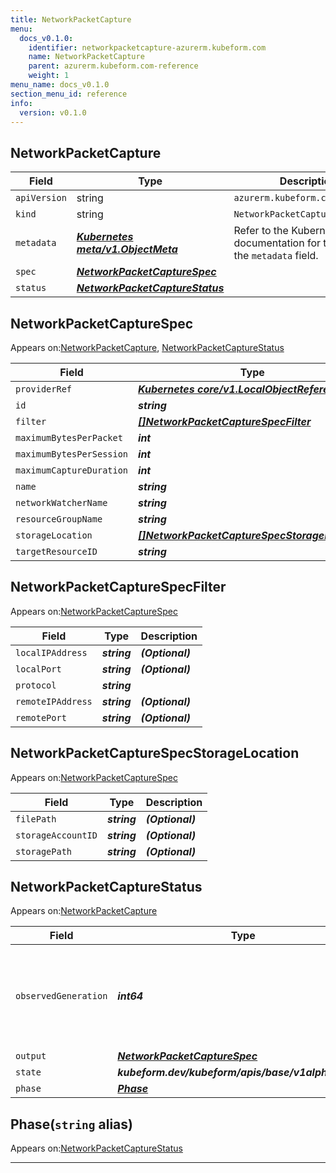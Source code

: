 ```yaml
---
title: NetworkPacketCapture
menu:
  docs_v0.1.0:
    identifier: networkpacketcapture-azurerm.kubeform.com
    name: NetworkPacketCapture
    parent: azurerm.kubeform.com-reference
    weight: 1
menu_name: docs_v0.1.0
section_menu_id: reference
info:
  version: v0.1.0
---
```


## NetworkPacketCapture
| Field | Type | Description |
| ------ | ----- | ----------- |
| `apiVersion` | string | `azurerm.kubeform.com/v1alpha1` |
|    `kind` | string | `NetworkPacketCapture` |
| `metadata` | ***[Kubernetes meta/v1.ObjectMeta](https://kubernetes.io/docs/reference/generated/kubernetes-api/v1.13/#objectmeta-v1-meta)***|Refer to the Kubernetes API documentation for the fields of the `metadata` field.|
| `spec` | ***[NetworkPacketCaptureSpec](#networkpacketcapturespec)***||
| `status` | ***[NetworkPacketCaptureStatus](#networkpacketcapturestatus)***||
## NetworkPacketCaptureSpec

Appears on:[NetworkPacketCapture](#networkpacketcapture), [NetworkPacketCaptureStatus](#networkpacketcapturestatus)

| Field | Type | Description |
| ------ | ----- | ----------- |
| `providerRef` | ***[Kubernetes core/v1.LocalObjectReference](https://kubernetes.io/docs/reference/generated/kubernetes-api/v1.13/#localobjectreference-v1-core)***||
| `id` | ***string***||
| `filter` | ***[[]NetworkPacketCaptureSpecFilter](#networkpacketcapturespecfilter)***| ***(Optional)*** |
| `maximumBytesPerPacket` | ***int***| ***(Optional)*** |
| `maximumBytesPerSession` | ***int***| ***(Optional)*** |
| `maximumCaptureDuration` | ***int***| ***(Optional)*** |
| `name` | ***string***||
| `networkWatcherName` | ***string***||
| `resourceGroupName` | ***string***||
| `storageLocation` | ***[[]NetworkPacketCaptureSpecStorageLocation](#networkpacketcapturespecstoragelocation)***||
| `targetResourceID` | ***string***||
## NetworkPacketCaptureSpecFilter

Appears on:[NetworkPacketCaptureSpec](#networkpacketcapturespec)

| Field | Type | Description |
| ------ | ----- | ----------- |
| `localIPAddress` | ***string***| ***(Optional)*** |
| `localPort` | ***string***| ***(Optional)*** |
| `protocol` | ***string***||
| `remoteIPAddress` | ***string***| ***(Optional)*** |
| `remotePort` | ***string***| ***(Optional)*** |
## NetworkPacketCaptureSpecStorageLocation

Appears on:[NetworkPacketCaptureSpec](#networkpacketcapturespec)

| Field | Type | Description |
| ------ | ----- | ----------- |
| `filePath` | ***string***| ***(Optional)*** |
| `storageAccountID` | ***string***| ***(Optional)*** |
| `storagePath` | ***string***| ***(Optional)*** |
## NetworkPacketCaptureStatus

Appears on:[NetworkPacketCapture](#networkpacketcapture)

| Field | Type | Description |
| ------ | ----- | ----------- |
| `observedGeneration` | ***int64***| ***(Optional)*** Resource generation, which is updated on mutation by the API Server.|
| `output` | ***[NetworkPacketCaptureSpec](#networkpacketcapturespec)***| ***(Optional)*** |
| `state` | ***kubeform.dev/kubeform/apis/base/v1alpha1.State***| ***(Optional)*** |
| `phase` | ***[Phase](#phase)***| ***(Optional)*** |
## Phase(`string` alias)

Appears on:[NetworkPacketCaptureStatus](#networkpacketcapturestatus)

---
